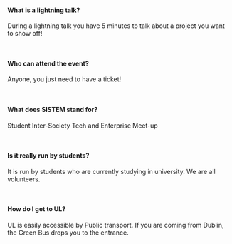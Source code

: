 #### What is a lightning talk? 
During a lightning talk you have 5 minutes to talk about a project you want to show off!

<br>

#### Who can attend the event?
Anyone, you just need to have a ticket!

<br>

#### What does SISTEM stand for?
Student Inter-Society Tech and Enterprise Meet-up

<br>

#### Is it really run by students?
It is run by students who are currently studying in university. We are all volunteers.

<br>

#### How do I get to UL?
UL is easily accessible by Public transport. If you are coming from Dublin, the Green Bus drops you to the entrance.

#### 